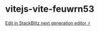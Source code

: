 # vitejs-vite-feuwrn53

[Edit in StackBlitz next generation editor ⚡️](https://stackblitz.com/~/github.com/artemgordash/vitejs-vite-feuwrn53)